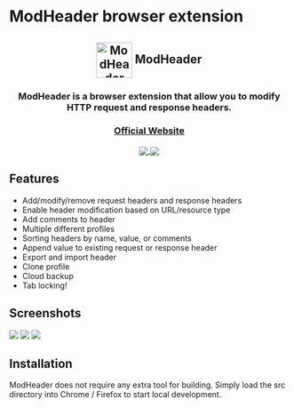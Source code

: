 # ModHeader browser extension

<h2 align="center">
  <img style="vertical-align: middle" src="https://mod-header.appspot.com/android-icon-96x96.png" width="64px" alt="ModHeader" />
  <strong>ModHeader</strong>
</h2>
<h3 align="center">
  ModHeader is a browser extension that allow you to modify HTTP request and response headers.
</h3>
<h3 align="center">
  <a href="https://mod-header.appspot.com/">
    Official Website
  </a>
</h3>
<p align="center">
  <a href="https://chrome.google.com/webstore/detail/modheader/idgpnmonknjnojddfkpgkljpfnnfcklj">
    <img style="vertical-align: middle" src="https://mod-header.appspot.com/images/chrome_1x.png" srcset="https://mod-header.appspot.com/images/chrome_2x.png 2x">
  </a>
  <a href="https://addons.mozilla.org/firefox/addon/modheader-firefox/">
    <img style="vertical-align: middle" src="https://mod-header.appspot.com/images/firefox_1x.png" srcset="https://mod-header.appspot.com/images/firefox_2x.png 2x 2x">
  </a>
</p>

## Features

* Add/modify/remove request headers and response headers
* Enable header modification based on URL/resource type
* Add comments to header
* Multiple different profiles
* Sorting headers by name, value, or comments
* Append value to existing request or response header
* Export and import header
* Clone profile
* Cloud backup
* Tab locking!

## Screenshots

<img src="https://mod-header.appspot.com/images/ss1.png">
<img src="https://mod-header.appspot.com/images/ss2.png">
<img src="https://mod-header.appspot.com/images/ss3.png">

## Installation

ModHeader does not require any extra tool for building. Simply load the src directory into Chrome / Firefox to start local development.
